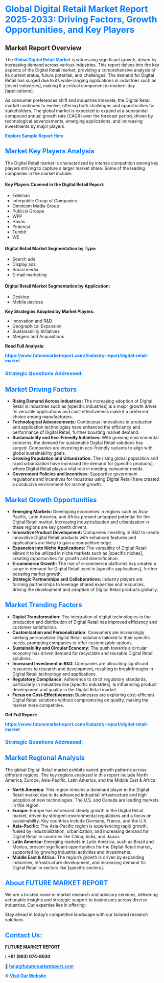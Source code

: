 <h1 style="color: #007BFF;">Global Digital Retail Market Report 2025-2033: Driving Factors, Growth Opportunities, and Key Players</h1>

<section id="overview">
<h2>Market Report Overview</h2>
<p>The <a href="https://www.futuremarketreport.com//industry-report/digital-retail-market" style="color: #007BFF; text-decoration: none;"><strong>Global Digital Retail Market</strong></a> is witnessing significant growth, driven by increasing demand across various industries. This report delves into the key aspects of the Digital Retail market, providing a comprehensive analysis of its current status, future potential, and challenges. The demand for Digital Retail has surged due to its wide-ranging applications in industries such as [insert industries], making it a critical component in modern-day [applications].</p>
<p>As consumer preferences shift and industries innovate, the Digital Retail market continues to evolve, offering both challenges and opportunities for stakeholders. The global market is expected to expand at a substantial compound annual growth rate (CAGR) over the forecast period, driven by technological advancements, emerging applications, and increasing investments by major players.</p>
</section>

<section id="overview">
<p><a href="https://www.futuremarketreport.com//request-sample/reportId=45861" style="color: #007BFF; text-decoration: none;"><strong>Explore Sample Report Here</strong></a></p>
</section>

<section id="key-players">
<h2 style="color: #007BFF;">Market Key Players Analysis</h2>
<p>The Digital Retail market is characterized by intense competition among key players striving to capture a larger market share. Some of the leading companies in the market include:</p>
<h4>Key Players Covered in the Digital Retail Report:</h4>
<ul><li>Edelman</li><li>Interpublic Group of Companies</li><li>Omnicom Media Group</li><li>Publicis Groupe</li><li>WPP</li><li>Havas</li><li>Pinterest</li><li>Tumblr</li><li>WE</li></ul>
<h4>Digital Retail Market Segmentation by Type:</h4>
<ul><li>Search ads</li><li>Display ads</li><li>Social media</li><li>E-mail marketing</li></ul>

<h4>Digital Retail Market Segmentation by Application:</h4>
<ul><li>Desktop</li><li>Mobile devices</li></ul>
<p><strong>Key Strategies Adopted by Market Players:</strong></p>
<ul>
<li>Innovation and R&D</li>
<li>Geographical Expansion</li>
<li>Sustainability Initiatives</li>
<li>Mergers and Acquisitions</li>
</ul>
</section>

<section>
<p><strong>Read Full Analysis: </strong></p><a href="https://www.futuremarketreport.com//industry-report/digital-retail-market" style="color: #007BFF; text-decoration: none;"><strong>https://www.futuremarketreport.com//industry-report/digital-retail-market</strong></a>
<h3 style="color: #007BFF;">Strategic Questions Addressed:</h3>
</section>

<section id="driving-factors">
<h2 style="color: #007BFF;">Market Driving Factors</h2>
<ul>
<li><strong>Rising Demand Across Industries:</strong> The increasing adoption of Digital Retail in industries such as [specific industries] is a major growth driver. Its versatile applications and cost-effectiveness make it a preferred choice among manufacturers.</li>
<li><strong>Technological Advancements:</strong> Continuous innovations in production and application technologies have enhanced the efficiency and performance of Digital Retail, further boosting market demand.</li>
<li><strong>Sustainability and Eco-Friendly Initiatives:</strong> With growing environmental concerns, the demand for sustainable Digital Retail solutions has surged. Companies are investing in eco-friendly variants to align with global sustainability goals.</li>
<li><strong>Growing Population and Urbanization:</strong> The rising global population and rapid urbanization have increased the demand for [specific products], where Digital Retail plays a vital role in meeting consumer needs.</li>
<li><strong>Government Policies and Incentives:</strong> Supportive government regulations and incentives for industries using Digital Retail have created a conducive environment for market growth.</li>
</ul>
</section>

<section id="growth-opportunities">
<h2 style="color: #007BFF;">Market Growth Opportunities</h2>
<ul>
<li><strong>Emerging Markets:</strong> Developing economies in regions such as Asia-Pacific, Latin America, and Africa present untapped potential for the Digital Retail market. Increasing industrialization and urbanization in these regions are key growth drivers.</li>
<li><strong>Innovative Product Development:</strong> Companies investing in R&D to create innovative Digital Retail products with enhanced features and applications are likely to gain a competitive edge.</li>
<li><strong>Expansion into Niche Applications:</strong> The versatility of Digital Retail allows it to be utilized in niche markets such as [specific niches], creating opportunities for growth and diversification.</li>
<li><strong>E-commerce Growth:</strong> The rise of e-commerce platforms has created a surge in demand for Digital Retail used in [specific applications], further boosting market growth.</li>
<li><strong>Strategic Partnerships and Collaborations:</strong> Industry players are forming partnerships to leverage shared expertise and resources, driving the development and adoption of Digital Retail products globally.</li>
</ul>
</section>

<section id="trending-factors">
<h2 style="color: #007BFF;">Market Trending Factors</h2>
<ul>
<li><strong>Digital Transformation:</strong> The integration of digital technologies in the production and distribution of Digital Retail has improved efficiency and customer satisfaction.</li>
<li><strong>Customization and Personalization:</strong> Consumers are increasingly seeking personalized Digital Retail solutions tailored to their specific needs, prompting companies to offer customizable options.</li>
<li><strong>Sustainability and Circular Economy:</strong> The push towards a circular economy has driven demand for recyclable and reusable Digital Retail solutions.</li>
<li><strong>Increased Investment in R&D:</strong> Companies are allocating significant resources to research and development, resulting in breakthroughs in Digital Retail technology and applications.</li>
<li><strong>Regulatory Compliance:</strong> Adherence to strict regulatory standards, particularly in industries like [specific industries], is influencing product development and quality in the Digital Retail market.</li>
<li><strong>Focus on Cost-Effectiveness:</strong> Businesses are exploring cost-efficient Digital Retail solutions without compromising on quality, making the market more competitive.</li>
</ul>
</section>

<section>
<p><strong>Get Full Report: </strong></p><a href="https://www.futuremarketreport.com//industry-report/digital-retail-market" style="color: #007BFF; text-decoration: none;"><strong>https://www.futuremarketreport.com//industry-report/digital-retail-market</strong></a>
<h3 style="color: #007BFF;">Strategic Questions Addressed:</h3>
</section>


<section id="regional-analysis">
<h2 style="color: #007BFF;">Market Regional Analysis</h2>
<p>The global Digital Retail market exhibits varied growth patterns across different regions. The key regions analyzed in this report include North America, Europe, Asia-Pacific, Latin America, and the Middle East & Africa:</p>
<ul>
<li><strong>North America:</strong> This region remains a dominant player in the Digital Retail market due to its advanced industrial infrastructure and high adoption of new technologies. The U.S. and Canada are leading markets in this region.</li>
<li><strong>Europe:</strong> Europe has witnessed steady growth in the Digital Retail market, driven by stringent environmental regulations and a focus on sustainability. Key countries include Germany, France, and the U.K.</li>
<li><strong>Asia-Pacific:</strong> The Asia-Pacific region is experiencing rapid growth, fueled by industrialization, urbanization, and increasing demand for Digital Retail in countries like China, India, and Japan.</li>
<li><strong>Latin America:</strong> Emerging markets in Latin America, such as Brazil and Mexico, present significant opportunities for the Digital Retail market, supported by growing industrial activities and investments.</li>
<li><strong>Middle East & Africa:</strong> The region’s growth is driven by expanding industries, infrastructure development, and increasing demand for Digital Retail in sectors like [specific sectors].</li>
</ul>
</section>

<footer>
<h2 style="color: #007BFF;">About FUTURE MARKET REPORT</h2>
<p>We are a trusted name in market research and advisory services, delivering actionable insights and strategic support to businesses across diverse industries. Our expertise lies in offering:</p>

<p>Stay ahead in today’s competitive landscape with our tailored research solutions.</p>

<h2 style="color: #007BFF;">Contact Us:</h2>
<p><strong>FUTURE MARKET REPORT</strong></p>
<p>📞 <strong>+91 (883) 074-8030</strong></p>
<p>📧 <strong><a href="mailto:help@futuremarketreport.com" style="color: #007BFF;">help@futuremarketreport.com</a></strong></p>
<p>🌐 <strong><a href="https://www.futuremarketreport.com/" style="color: #007BFF;">Visit Our Website</a></strong></p>
</footer>